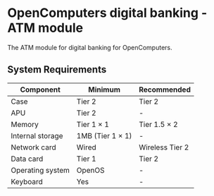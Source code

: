 # OpenComputers digital banking - ATM module
The ATM module for digital banking for OpenComputers.<br>

## System Requirements
|Component|Minimum|Recommended|
|-|-|-|
|Case|Tier 2|Tier 2|
|APU|Tier 2|-|
|Memory|Tier 1 × 1|Tier 1.5 × 2|
|Internal storage|1MB (Tier 1 × 1)|-|
|Network card|Wired|Wireless Tier 2|
|Data card|Tier 1|Tier 2|
|Operating system|OpenOS|-|
|Keyboard|Yes|-|

